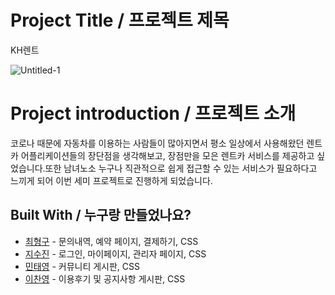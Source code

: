 # Project Title / 프로젝트 제목
KH렌트

![Untitled-1](https://user-images.githubusercontent.com/85632733/140638624-4650c807-6ea7-46ac-90cc-c9bc136955eb.png)

# Project introduction / 프로젝트 소개

코로나 때문에 자동차를 이용하는 사람들이 많아지면서 평소 일상에서 사용해왔던 렌트카 어플리케이션들의 장단점을 생각해보고,
장점만을 모은 렌트카 서비스를 제공하고 싶었습니다.또한 남녀노소 누구나 직관적으로 쉽게 접근할 수 있는 서비스가 필요하다고 느끼게 되어
이번 세미 프로젝트로 진행하게 되었습니다.

## Built With / 누구랑 만들었나요?

* [최형구](링크) - 문의내역, 예약 페이지, 결제하기, CSS
* [지수진](링크) - 로그인, 마이페이지, 관리자 페이지, CSS
* [민태영](링크) - 커뮤니티 게시판, CSS
* [이찬영](링크) - 이용후기 및 공지사항 게시판, CSS

